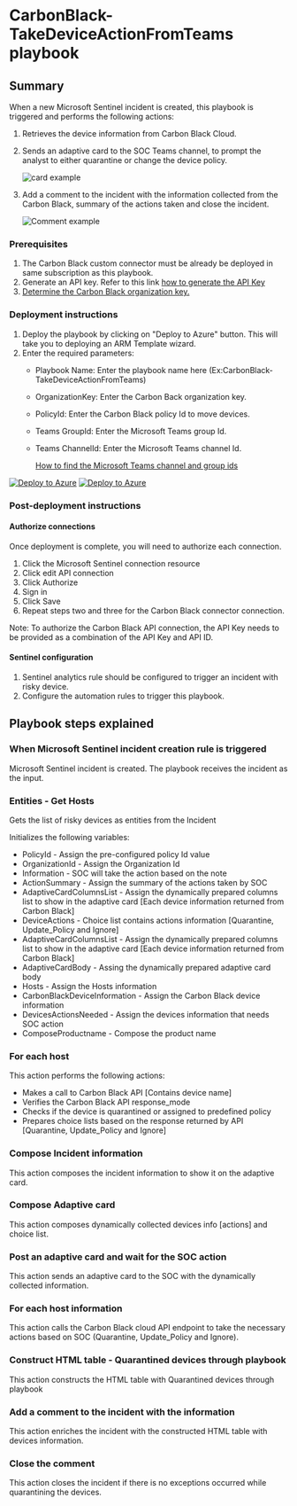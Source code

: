 # CarbonBlack-TakeDeviceActionFromTeams playbook
 
## Summary

 When a new Microsoft Sentinel incident is created, this playbook is triggered and performs the following actions:

 1. Retrieves the device information from Carbon Black Cloud.
 2. Sends an adaptive card to the SOC Teams channel, to prompt the analyst to either quarantine or change the device policy.

    ![card example](./images/adaptiveCard.png)

 3. Add a comment to the incident with the information collected from the Carbon Black, summary of the actions taken and close the incident.

     ![Comment example](./images/IncidentComment.png)

### Prerequisites

1. The Carbon Black custom connector must be already be deployed in same subscription as this playbook.
2. Generate an API key. Refer to this link [how to generate the API Key](https://developer.carbonblack.com/reference/carbon-black-cloud/authentication/#creating-an-api-key)
3. [Determine the Carbon Black organization key.](https://developer.carbonblack.com/reference/carbon-black-cloud/authentication/#creating-an-api-key)

### Deployment instructions

1. Deploy the playbook by clicking on "Deploy to Azure" button. This will take you to deploying an ARM Template wizard.
2. Enter the required parameters:
   - Playbook Name: Enter the playbook name here (Ex:CarbonBlack-TakeDeviceActionFromTeams)
   - OrganizationKey: Enter the Carbon Back organization key.
   - PolicyId: Enter the Carbon Black policy Id to move devices.
   - Teams GroupId: Enter the Microsoft Teams group Id.
   - Teams ChannelId: Enter the Microsoft Teams channel Id.
  
      [How to find the Microsoft Teams channel and group ids](https://docs.microsoft.com/powershell/module/teams/get-teamchannel?view=teams-ps)
  
[![Deploy to Azure](https://aka.ms/deploytoazurebutton)](https://portal.azure.com/#create/Microsoft.Template/uri/https%3A%2F%2Fraw.githubusercontent.com%2FAzure%2FAzure-Sentinel%2Fmaster%2FSolutions%2FCarbonBlack%2FPlaybooks%2FCarbonBlack-TakeDeviceActionFromTeams%2Fazuredeploy.json) [![Deploy to Azure](https://aka.ms/deploytoazuregovbutton)](https://portal.azure.us/#create/Microsoft.Template/uri/https%3A%2F%2Fraw.githubusercontent.com%2FAzure%2FAzure-Sentinel%2Fmaster%2FSolutions%2FCarbonBlack%2FPlaybooks%2FCarbonBlack-TakeDeviceActionFromTeams%2Fazuredeploy.json)

### Post-deployment instructions

#### Authorize connections

Once deployment is complete, you will need to authorize each connection.

1. Click the Microsoft Sentinel connection resource
2. Click edit API connection
3. Click Authorize
4. Sign in
5. Click Save
6. Repeat steps two and three for the Carbon Black connector connection.

Note: To authorize the Carbon Black API connection, the API Key needs to be provided as a combination of the API Key and API ID.

#### Sentinel configuration

1. Sentinel analytics rule should be configured to trigger an incident with risky device.
2. Configure the automation rules to trigger this playbook.

## Playbook steps explained

### When Microsoft Sentinel incident creation rule is triggered

Microsoft Sentinel incident is created. The playbook receives the incident as the input.

### Entities - Get Hosts

Gets the list of risky devices as entities from the Incident

Initializes the following variables:

- PolicyId - Assign the pre-configured policy Id value
- OrganizationId - Assign the Organization Id
- Information - SOC will take the action based on the note
- ActionSummary - Assign the summary of the actions taken by SOC
- AdaptiveCardColumnsList - Assign the dynamically prepared columns list to show in the adaptive card [Each device information returned from Carbon Black]
- DeviceActions - Choice list contains actions information [Quarantine, Update_Policy and Ignore]
- AdaptiveCardColumnsList - Assign the dynamically prepared columns list to show in the adaptive card [Each device information returned from Carbon Black]
- AdaptiveCardBody - Assing the dynamically prepared adaptive card body
- Hosts - Assign the Hosts information 
- CarbonBlackDeviceInformation - Assign the Carbon Black device information
- DevicesActionsNeeded - Assign the devices information that needs SOC action
- ComposeProductname - Compose the product name

### For each host

This action performs the following actions:

- Makes a call to Carbon Black API [Contains device name]
- Verifies the Carbon Black API response_mode
- Checks if the device is quarantined or assigned to predefined policy
- Prepares choice lists based on the response returned by API [Quarantine, Update_Policy and Ignore]

### Compose Incident information

This action composes the incident information to show it on the adaptive card.

### Compose Adaptive card

This action composes dynamically collected devices info [actions] and choice list.

### Post an adaptive card and wait for the SOC action

This action sends an adaptive card to the SOC with the dynamically collected information.

### For each host information

This action calls the Carbon Black cloud API endpoint to take the necessary actions based on SOC (Quarantine, Update_Policy and Ignore).

### Construct HTML table - Quarantined devices through playbook

This action constructs the HTML table with Quarantined devices through playbook

### Add a comment to the incident with the information

This action enriches the incident with the constructed HTML table with devices information.

### Close the comment

This action closes the incident if there is no exceptions occurred while quarantining the devices.
